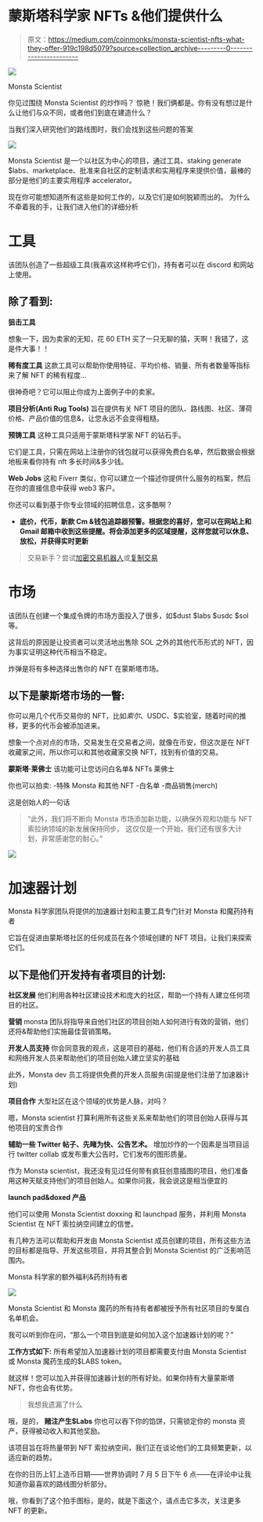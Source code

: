 # 蒙斯塔科学家 NFTs &他们提供什么

> 原文：<https://medium.com/coinmonks/monsta-scientist-nfts-what-they-offer-919c198d5079?source=collection_archive---------0----------------------->

![](img/3ab71cb475ac782e3a9a908b8c2dca11.png)

Monsta Scientist

你见过围绕 Monsta Scientist 的炒作吗？
惊艳！我们俩都是。你有没有想过是什么让他们与众不同，或者他们到底在建造什么？

当我们深入研究他们的路线图时，我们会找到这些问题的答案

![](img/e373378f796acd62acfcdf608de8a979.png)

Monsta Scientist 是一个以社区为中心的项目，通过工具、staking generate $labs、marketplace、批准来自社区的定制请求和实用程序来提供价值，最棒的部分是他们的主要实用程序 accelerator。

现在你可能想知道所有这些是如何工作的，以及它们是如何脱颖而出的。
为什么不牵着我的手，让我们进入他们的详细分析

# 工具

该团队创造了一些超级工具(我喜欢这样称呼它们)，持有者可以在 discord 和网站上使用。

## 除了看到:

**狙击工具**

想象一下，因为卖家的无知，花 60 ETH 买了一只无聊的猿，天啊！我错了，这是件大事！！

**稀有度工具**
这款工具可以帮助你使用特征、平均价格、销量、所有者数量等指标来了解 NFT 的稀有程度...

很神奇吧？它可以阻止你成为上面例子中的卖家。

**项目分析(Anti Rug Tools)** 旨在提供有关 NFT 项目的团队、路线图、社区、薄荷价格、产品价值的信息&，让您永远不会变得粗糙。

**预铸工具**
这种工具只适用于蒙斯塔科学家 NFT 的钻石手。

它们是工具，只需在网站上注册你的钱包就可以获得免费白名单，然后数据会根据地板来看你持有 nft 多长时间&多少钱。

**Web Jobs**
这和 Fiverr 类似，你可以建立一个描述你提供什么服务的档案，然后在你的直接信息中获得 web3 客户。

你还可以看到基于你专业领域的招聘信息，这多酷啊？

*   **底价，代币，新款 Cm &钱包追踪器预警。根据您的喜好，您可以在网站上和 Gmail 邮箱中收到这些提醒。将会添加更多的区域提醒，这样您就可以休息、放松，并获得实时更新**

> 交易新手？尝试[加密交易机器人](/coinmonks/crypto-trading-bot-c2ffce8acb2a)或[复制交易](/coinmonks/top-10-crypto-copy-trading-platforms-for-beginners-d0c37c7d698c)

# 市场

该团队在创建一个集成令牌的市场方面投入了很多，如$dust $labs $usdc $sol 等。

这背后的原因是让投资者可以灵活地出售除 SOL 之外的其他代币形式的 NFT，因为事实证明这种代币相当不稳定。

炸弹是将有多种选择出售你的 NFT 在蒙斯塔市场。

## 以下是蒙斯塔市场的一瞥:

你可以用几个代币交易你的 NFT，比如$索尔、$USDC、$实验室，随着时间的推移，更多的代币会被添加进来。

想象一个点对点的市场，交易发生在交易者之间，就像在币安，但这次是在 NFT 收藏家之间，所以你可以和其他收藏家交换 NFT，找到有价值的交易。

**蒙斯塔·莱佛士**
该功能可让您访问白名单& NFTs 莱佛士

你也可以拍卖:
-特殊 Monsta 和其他 NFT
-白名单
-商品销售(merch)

这是创始人的一句话

> “此外，我们将不断向 Monsta 市场添加新功能，以确保外观和功能与 NFT 索拉纳领域的新发展保持同步。
> 这仅仅是一个开始，我们还有很多大计划，非常感谢您的耐心。”

![](img/a2aa26785efd670a54d3b8cb2a783d5c.png)

# 加速器计划

Monsta 科学家团队将提供的加速器计划和主要工具专门针对 Monsta 和魔药持有者

它旨在促进由蒙斯塔社区的任何成员在各个领域创建的 NFT 项目。让我们来探索它们。

## 以下是他们开发持有者项目的计划:

**社区发展** 他们利用各种社区建设技术和庞大的社区，帮助一个持有人建立任何项目的社区。

**营销**
monsta 团队将指导来自他们社区的项目创始人如何进行有效的营销，他们还将&帮助他们实施最佳营销策略。

**开发人员支持**
你会同意我的观点，这是项目的基础，他们有合适的开发人员工具和网络开发人员来帮助他们的项目创始人建立坚实的基础

此外，Monsta dev 员工将提供免费的开发人员服务(前提是他们注册了加速器计划)

**项目合作**
大型社区在这个领域的优势是人脉，对吗？

嗯，Monsta scientist 打算利用所有这些关系来帮助他们的项目创始人获得与其他项目的宝贵合作

**辅助一些 Twitter 帖子、先睹为快、公告艺术。**
增加炒作的一个因素是当项目运行 twitter collab 或发布重大公告时，它们发布的图形质量。

作为 Monsta scientist，我还没有见过任何带有疯狂创意插图的项目，他们准备用这种天赋支持他们的项目创始人。如果你问我，我会说这是相当便宜的

**launch pad&doxed 产品**

他们可以使用 Monsta Scientist doxxing 和 launchpad 服务，并利用 Monsta Scientist 在 NFT 索拉纳空间建立的信誉。

有几种方法可以帮助和开发由 Monsta Scientist 成员创建的项目，所有这些方法的目标都是指导、开发这些项目，并将其整合到 Monsta Scientist 的广泛影响范围内。

Monsta 科学家的额外福利&药剂持有者

![](img/f89ac39551602131ea74f1bde5e00796.png)

Monsta Scientist 和 Monsta 魔药的所有持有者都被授予所有社区项目的专属白名单机会。

我可以听到你在问，“那么一个项目到底是如何加入这个加速器计划的呢？”

**工作方式如下:** 所有希望加入加速器计划的项目都需要支付由 Monsta Scientist 或 Monsta 魔药生成的$LABS token。

就这样！您可以加入并获得加速器计划的所有好处。如果你持有大量蒙斯塔 NFT，你也会有优势。

> 我想我遗漏了什么

哦，是的，
**赌注产生$Labs**
你也可以吞下你的馅饼，只需锁定你的 monsta 资产，获得被动收入和其他奖励。

该项目旨在将热量带到 NFT 索拉纳空间，我们正在谈论他们的工具频繁更新，以适应新的趋势。

在你的日历上钉上造币日期——世界协调时 7 月 5 日下午 6 点——在评论中让我知道你最喜欢的路线图分析部分。

哦，你看到了这个拍手图标，是的，就是下面这个，请点击它多次，关注更多 NFT 的更新。
